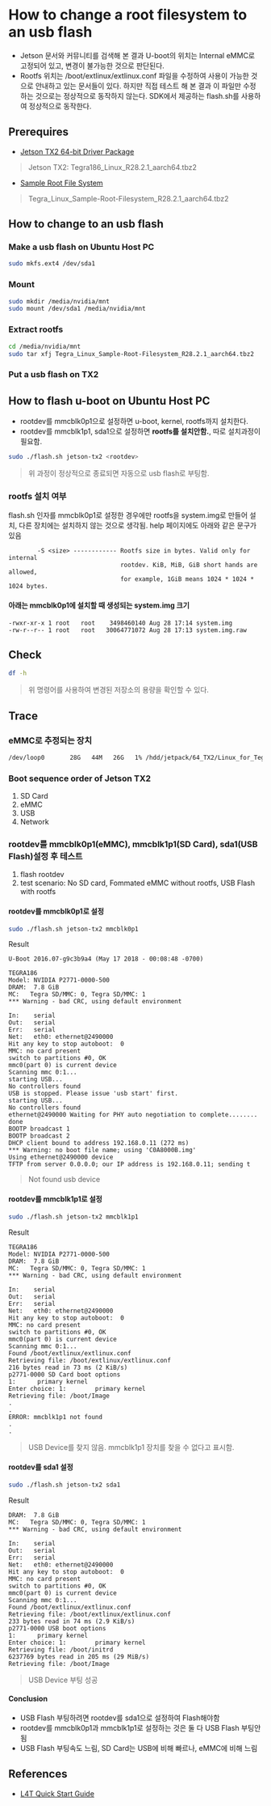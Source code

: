 # How to change a root filesystem to an usb flash

- Jetson 문서와 커뮤니티를 검색해 본 결과 U-boot의 위치는 Internal eMMC로 고정되어 있고, 변경이 불가능한 것으로 판단된다.
- Rootfs 위치는 /boot/extlinux/extlinux.conf 파일을 수정하여 사용이 가능한 것으로 안내하고 있는 문서들이 있다. 하지만 직접 테스트 해 본 결과 이 파일만 수정하는 것으로는 정상적으로 동작하지 않는다. SDK에서 제공하는 flash.sh를 사용하여 정상적으로 동작한다. 

## Prerequires

- [Jetson TX2 64-bit Driver Package](https://developer.nvidia.com/embedded/dlc/tx2-driver-package-r2821)

> Jetson TX2: Tegra186_Linux_R28.2.1_aarch64.tbz2

- [Sample Root File System](https://developer.nvidia.com/embedded/dlc/sample-root-filesystem-r2821)

> Tegra_Linux_Sample-Root-Filesystem_R28.2.1_aarch64.tbz2

## How to change to an usb flash

### Make a usb flash on Ubuntu Host PC

```sh
sudo mkfs.ext4 /dev/sda1
```

### Mount

```sh
sudo mkdir /media/nvidia/mnt
sudo mount /dev/sda1 /media/nvidia/mnt
```

### Extract rootfs

```sh
cd /media/nvidia/mnt
sudo tar xfj Tegra_Linux_Sample-Root-Filesystem_R28.2.1_aarch64.tbz2
```

### Put a usb flash on TX2

## How to flash u-boot on Ubuntu Host PC

- rootdev를 mmcblk0p1으로 설정하면 u-boot, kernel, rootfs까지 설치한다. 
- rootdev를 mmcblk1p1, sda1으로 설정하면 **rootfs를 설치안함.**, 따로 설치과정이 필요함.

```sh
sudo ./flash.sh jetson-tx2 <rootdev>
```

> 위 과정이 정상적으로 종료되면 자동으로 usb flash로 부팅함.

### rootfs 설치 여부

flash.sh <rootdev> 인자를 mmcblk0p1로 설정한 경우에만 rootfs을 system.img로 만들어 설치, 다른 장치에는 설치하지 않는 것으로 생각됨. help 페이지에도 
아래와 같은 문구가 있음
  
```
        -S <size> ------------ Rootfs size in bytes. Valid only for internal
                               rootdev. KiB, MiB, GiB short hands are allowed,
                               for example, 1GiB means 1024 * 1024 * 1024 bytes.
```

#### 아래는 mmcblk0p1에 설치할 때 생성되는 system.img 크기

```
-rwxr-xr-x 1 root   root    3498460140 Aug 28 17:14 system.img
-rw-r--r-- 1 root   root   30064771072 Aug 28 17:13 system.img.raw
```

## Check

```sh
df -h
```

> 위 명령어를 사용하여 변경된 저장소의 용량을 확인할 수 있다.

## Trace

### eMMC로 추정되는 장치

```sh
/dev/loop0       28G   44M   26G   1% /hdd/jetpack/64_TX2/Linux_for_Tegra/bootloader/mnt
```

### Boot sequence order of Jetson TX2

1. SD Card
1. eMMC
1. USB
1. Network

### rootdev를 mmcblk0p1(eMMC), mmcblk1p1(SD Card), sda1(USB Flash)설정 후 테스트

1. flash rootdev
1. test scenario: No SD card, Fommated eMMC without rootfs, USB Flash with rootfs

#### rootdev를 mmcblk0p1로 설정

```sh
sudo ./flash.sh jetson-tx2 mmcblk0p1
```

Result

```
U-Boot 2016.07-g9c3b9a4 (May 17 2018 - 00:08:48 -0700)

TEGRA186
Model: NVIDIA P2771-0000-500
DRAM:  7.8 GiB
MC:   Tegra SD/MMC: 0, Tegra SD/MMC: 1
*** Warning - bad CRC, using default environment

In:    serial
Out:   serial
Err:   serial
Net:   eth0: ethernet@2490000
Hit any key to stop autoboot:  0
MMC: no card present
switch to partitions #0, OK
mmc0(part 0) is current device
Scanning mmc 0:1...
starting USB...
No controllers found
USB is stopped. Please issue 'usb start' first.
starting USB...
No controllers found
ethernet@2490000 Waiting for PHY auto negotiation to complete........ done
BOOTP broadcast 1
BOOTP broadcast 2
DHCP client bound to address 192.168.0.11 (272 ms)
*** Warning: no boot file name; using 'C0A8000B.img'
Using ethernet@2490000 device
TFTP from server 0.0.0.0; our IP address is 192.168.0.11; sending t
```

> Not found usb device

#### rootdev를 mmcblk1p1로 설정

```sh
sudo ./flash.sh jetson-tx2 mmcblk1p1
```

Result

```
TEGRA186
Model: NVIDIA P2771-0000-500
DRAM:  7.8 GiB
MC:   Tegra SD/MMC: 0, Tegra SD/MMC: 1
*** Warning - bad CRC, using default environment

In:    serial
Out:   serial
Err:   serial
Net:   eth0: ethernet@2490000
Hit any key to stop autoboot:  0
MMC: no card present
switch to partitions #0, OK
mmc0(part 0) is current device
Scanning mmc 0:1...
Found /boot/extlinux/extlinux.conf
Retrieving file: /boot/extlinux/extlinux.conf
216 bytes read in 73 ms (2 KiB/s)
p2771-0000 SD Card boot options
1:      primary kernel
Enter choice: 1:        primary kernel
Retrieving file: /boot/Image
.
.
ERROR: mmcblk1p1 not found
.
.
```

> USB Device를 찾지 않음. mmcblk1p1 장치를 찾을 수 없다고 표시함.

#### rootdev를 sda1 설정

```sh
sudo ./flash.sh jetson-tx2 sda1
```

Result

```
DRAM:  7.8 GiB
MC:   Tegra SD/MMC: 0, Tegra SD/MMC: 1
*** Warning - bad CRC, using default environment

In:    serial
Out:   serial
Err:   serial
Net:   eth0: ethernet@2490000
Hit any key to stop autoboot:  0
MMC: no card present
switch to partitions #0, OK
mmc0(part 0) is current device
Scanning mmc 0:1...
Found /boot/extlinux/extlinux.conf
Retrieving file: /boot/extlinux/extlinux.conf
233 bytes read in 74 ms (2.9 KiB/s)
p2771-0000 USB boot options
1:      primary kernel
Enter choice: 1:        primary kernel
Retrieving file: /boot/initrd
6237769 bytes read in 205 ms (29 MiB/s)
Retrieving file: /boot/Image
```

> USB Device 부팅 성공

#### Conclusion

- USB Flash 부팅하려면 rootdev를 sda1으로 설정하여 Flash해야함
- rootdev를 mmcblk0p1과 mmcblk1p1로 설정하는 것은 둘 다 USB Flash 부팅안됨
- USB Flash 부팅속도 느림, SD Card는 USB에 비해 빠르나, eMMC에 비해 느림

## References

- [L4T Quick Start Guide ](https://developer.download.nvidia.com/embedded/L4T/r28_Release_v2.1/l4t_quick_start_guide.txt?VObtIlYOjrZCPaqN-5O3Ns9WUU8zy5DaZv_xeeCvUs_b2xrQmNtLyoSwn9aykp0i5XYIFxkJYQSryJSx14siMWyZ0xTSMUYJyMHlnjv_usF7NTV6oX1XC6DNeUZy0M0gJD0oFkjrwqti-UDhvege3NXpFvhFjg)
